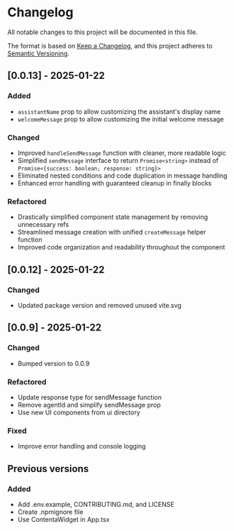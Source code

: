 # Changelog

All notable changes to this project will be documented in this file.

The format is based on [Keep a Changelog](https://keepachangelog.com/en/1.0.0/),
and this project adheres to [Semantic Versioning](https://semver.org/spec/v2.0.0.html).


## [0.0.13] - 2025-01-22

### Added
- `assistantName` prop to allow customizing the assistant's display name
- `welcomeMessage` prop to allow customizing the initial welcome message

### Changed
- Improved `handleSendMessage` function with cleaner, more readable logic
- Simplified `sendMessage` interface to return `Promise<string>` instead of `Promise<{success: boolean; response: string}>`
- Eliminated nested conditions and code duplication in message handling
- Enhanced error handling with guaranteed cleanup in finally blocks

### Refactored
- Drastically simplified component state management by removing unnecessary refs
- Streamlined message creation with unified `createMessage` helper function
- Improved code organization and readability throughout the component

## [0.0.12] - 2025-01-22

### Changed
- Updated package version and removed unused vite.svg

## [0.0.9] - 2025-01-22

### Changed
- Bumped version to 0.0.9

### Refactored
- Update response type for sendMessage function
- Remove agentId and simplify sendMessage prop
- Use new UI components from ui directory

### Fixed
- Improve error handling and console logging

## Previous versions

### Added
- Add .env.example, CONTRIBUTING.md, and LICENSE
- Create .npmignore file
- Use ContentaWidget in App.tsx

